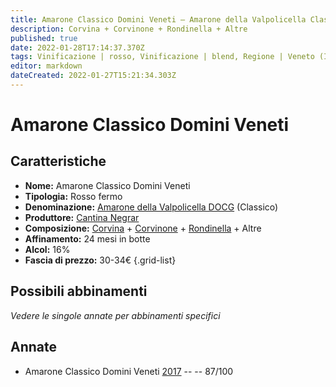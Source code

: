 ```yaml
---
title: Amarone Classico Domini Veneti – Amarone della Valpolicella Classico DOCG – Cantina Negrar – Veneto (IT) – 30-34€ – 3★
description: Corvina + Corvinone + Rondinella + Altre
published: true
date: 2022-01-28T17:14:37.370Z
tags: Vinificazione | rosso, Vinificazione | blend, Regione | Veneto (IT), Vinificazione | fermo, Valutazioni | 3 stelle, Prezzi | 30-34€, Vitigni | Corvina, Vitigni | Rondinella, Vitigni | Corvinone
editor: markdown
dateCreated: 2022-01-27T15:21:34.303Z
---
```


# Amarone Classico Domini Veneti

## Caratteristiche
- **Nome:** <span class="nome">Amarone Classico Domini Veneti</span>
- **Tipologia:** Rosso fermo
- **Denominazione:** <span class="denominazione">[Amarone della Valpolicella DOCG](/denominazioni/Italia/Veneto/DOCG/Amarone-della-Valpolicella)</span>  (Classico)
- **Produttore:** <span class="cantina">[Cantina Negrar](/produttori/Italia/Veneto/Cantina-Negrar)</span> 
- **Composizione:** [Corvina](/vitigni/Italia/corvina) + [Corvinone](/vitigni/Italia/corvinone) + [Rondinella](/vitigni/Italia/rondinella) + Altre
- **Affinamento:** 24 mesi in botte
- **Alcol:** 16%
- **Fascia di prezzo:** 30-34€
{.grid-list}

## Possibili abbinamenti
*Vedere le singole annate per abbinamenti specifici*

## Annate
- Amarone Classico Domini Veneti [2017](vini/Italia/Veneto/Cantina-Negrar/Amarone-Classico-Domini-Veneti/2017) -- <span class="star-3"></span> -- 87/100